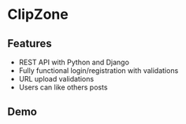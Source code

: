 # ClipZone

## Features
* REST API with Python and Django
* Fully functional login/registration with validations
* URL upload validations
* Users can like others posts

## Demo
